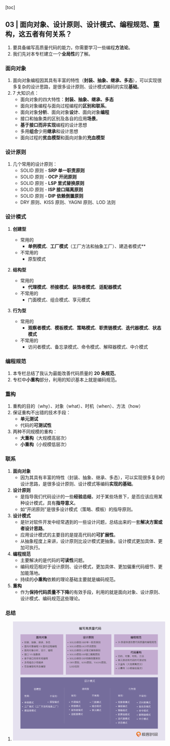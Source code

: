 [toc]

## 03 | 面向对象、设计原则、设计模式、编程规范、重构，这五者有何关系？

1.   要具备编写高质量代码的能力，你需要学习一些编程**方法论**。
2.   我们先对本专栏建立一个**全局性**的了解。

### 面向对象

1. 面向对象编程因其具有丰富的特性（**封装、抽象、继承、多态**），可以实现很多复杂的设计思路，是很多设计原则、设计模式编码的实现**基础**。
2. 7 大知识点：
    -   面向对象的四大特性：**封装、抽象、继承、多态**
    -   面向对象编程与面向过程编程的**区别和联系**。
    -   面向对象**分析**、面向对象**设计**、面向对象**编程**
    -   接口和抽象类的区别及各自的应用**场景**。
    -   **基于接口而非实现**编程的设计思想
    -   多用**组合**少用**继承**和设计思想
    -   面向过程的**贫血模型**和面向对象的**充血模型**

### 设计原则

1. 几个常用的设计原则：
    -   SOLID 原则 - **SRP 单一职责原则**
    -   SOLID 原则 - **OCP 开闭原则**
    -   SOLID 原则 - **LSP 里式替换原则**
    -   SOLID 原则 - **ISP 接口隔离原则**
    -   SOLID 原则 - **DIP 依赖倒置原则**
    -   DRY 原则、KISS 原则、YAGNI 原则、LOD 法则

### 设计模式

1. **创建型**
    -   常用的
        -   **单例模式**、**工厂模式**（工厂方法和抽象工厂）、建造者模式**
    -   不常用的
        -   原型模式
    
2. **结构型**
    -   常用的
        -   **代理模式**、**桥接模式**、**装饰者模式**、**适配器模式**
    -   不常用的
        -   门面模式、组合模式、享元模式
    
3. **行为型**
    -   常用的
        -   **观察者模式**、**模板模式**、**策略模式**、**职责链模式**、**迭代器模式**、**状态模式**
    -   不常用的
        -   访问者模式、备忘录模式、命令模式、解释器模式、中介模式

### 编程规范

1.   本专栏总结了我认为最能改善代码质量的 **20 条规范**。
2.   专栏中**小重构**部分，利用的知识基本上就是编码规范。

### 重构


1. 重构的目的（why）、对象（what）、时机（when）、方法（how）
2. 保证重构不出错的技术手段：
    -   **单元测试**
    -   代码的**可测试性**
3. 两种不同规模的重构：
    -   **大重构**（大规模高层次）
    -   **小重构**（小规模低层次）

### 联系

1. **面向对象**
	- 因为其具有丰富的特性（封装、抽象、继承、多态），可以实现很多复杂的设计思路，是很多设计原则、设计模式等编码**实现的基础**。
2. **设计原则**
	- 是指导我们代码设计的一些**经验总结**，对于某些场景下，是否应该应用某种设计模式，具有**指导意义**。
	- 如“开闭原则”是很多设计模式（策略、模板）的指导原则。
3. **设计模式**
	- 是针对软件开发中经常遇到的一些设计问题，总结出来的一套**解决方案或者设计思路**。
	- 应用设计模式的主要目的是提高代码的**可扩展性**。
	- 从抽象程度上来讲，设计原则比设计模式更抽象。设计模式更加具体、更加可执行。
4. **编程规范**
	- 主要解决的是代码的**可读性**问题。
	- 编码规范相对于设计原则、设计模式，更加具体、更加偏重代码细节、更加能落地。
	- 持续的**小重构**依赖的理论基础主要就是编码规范。
5. **重构**
	- 作为**保持代码质量不下降**的有效手段，利用的就是面向对象、设计原则、设计模式、编码规范这些理论。

### 总结

1. ![img](imgs/f3262ef8152517d3b11bfc3f2d2b12d3-1317469.png)


